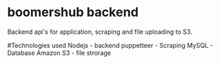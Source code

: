 # boomershub backend 
Backend api's for application, scraping and file uploading to S3.

#Technologies used
Nodejs -  backend 
puppetteer - Scraping
MySQL - Database
Amazon S3  - file strorage
